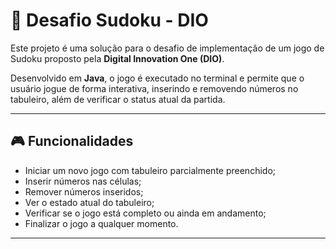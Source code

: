 # 🧩 Desafio Sudoku - DIO

Este projeto é uma solução para o desafio de implementação de um jogo de Sudoku proposto pela **Digital Innovation One (DIO)**.

Desenvolvido em **Java**, o jogo é executado no terminal e permite que o usuário jogue de forma interativa, inserindo e removendo números no tabuleiro, além de verificar o status atual da partida.

---

## 🎮 Funcionalidades

- Iniciar um novo jogo com tabuleiro parcialmente preenchido;
- Inserir números nas células;
- Remover números inseridos;
- Ver o estado atual do tabuleiro;
- Verificar se o jogo está completo ou ainda em andamento;
- Finalizar o jogo a qualquer momento.

---
